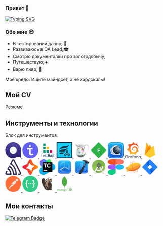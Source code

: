 ### Привет 👋
[![Typing SVG](https://readme-typing-svg.demolab.com?font=Fira+Code&pause=1000&color=EE8838&width=435&lines=I'm+QA+Engeneer)](https://git.io/typing-svg)
### Обо мне :sunglasses:
- В тестировании давно; :older_man:
- Развиваюсь в QA Lead;:mortar_board:
- Смотрю документалки про золотодобычу;
- Путешествую;:airplane:
- Варю пиво; :beer:

Мое кредо: Ищите майндсет, а не хардскилы!
## Мой CV 

[Резюме](https://drive.google.com/file/d/1XJ4MuovRQr5D2HDq_TL5kxv6wDfUmMJj/view?usp=sharing)
## Инструменты и технологии
Блок для инструментов. 

<p align="left">
<a href="https://qase.io/">
<img src="https://github.com/StanislavGanin/StanislavGanin/blob/main/icons/Qase.io.png" alt="Qase.io" width="50" height="50" />
</a>
<a href="https://testit.software/">
<img src="https://github.com/StanislavGanin/StanislavGanin/blob/main/icons/TestIT.png" alt="TestIT" width="50" height="50" />
</a>
<a href="https://www.gurock.com/testrail">
<img src="https://github.com/StanislavGanin/StanislavGanin/blob/main/icons/TestRail.png" alt="TestRail" width="50" height="50" />
</a>
<a href="https://marketplace.atlassian.com/apps/1014681/zephyr-squad-test-management-for-jira?tab=overview&hosting=cloud">
<img src="https://github.com/StanislavGanin/StanislavGanin/blob/main/icons/Zephyr.png" alt="Zephyr" width="50" height="50" />
</a>
<a href="https://www.charlesproxy.com/">
<img src="https://github.com/StanislavGanin/StanislavGanin/blob/main/icons/Charles.png" alt="Charles" width="50" height="50" />
</a>
<a href="https://www.telerik.com/fiddler">
<img src="https://github.com/StanislavGanin/StanislavGanin/blob/main/icons/Fiddler.png" alt="Fiddler" width="50" height="50" /> 
</a>
<a href="https://proxyman.io/">
<img src="https://github.com/StanislavGanin/StanislavGanin/blob/main/icons/Proxyman.png" alt="Proxyman" width="50" height="50" /> 
</a>
<a href="https://grafana.com/">
<img src="https://github.com/StanislavGanin/StanislavGanin/blob/main/icons/Grafana.png" alt="Grafana" width="50" height="50" />
</a>
<a href="https://firebase.google.com/">
<img src="https://github.com/StanislavGanin/StanislavGanin/blob/main/icons/Firebase.png" alt="Firebase" width="50" height="50" /> 
</a>
<a href="https://sentry.io/welcome/">
<img src="https://github.com/StanislavGanin/StanislavGanin/blob/main/icons/Sentry.png" alt="Sentry" width="50" height="50" />
</a>
<a href="https://codemagic.io/">
<img src="https://github.com/StanislavGanin/StanislavGanin/blob/main/icons/Codemagic.png" alt="Codemagic" width="50" height="50" /> 
</a>
<a href="https://www.jetbrains.com/teamcity/">
<img src="https://github.com/StanislavGanin/StanislavGanin/blob/main/icons/TeamCity.png" alt="Teamcity" width="50" height="50" />
</a>
<a href="https://developer.apple.com/testflight/">
<img src="https://github.com/StanislavGanin/StanislavGanin/blob/main/icons/Testflight.png" alt="Testflight" width="50" height="50" />
</a> 
<a href="https://developer.apple.com/xcode/">
<img src="https://github.com/StanislavGanin/StanislavGanin/blob/main/icons/Xcode.png" alt="Xcode" width="50" height="50" />
</a> 
<a href="https://developer.android.com/studio">
<img src="https://github.com/StanislavGanin/StanislavGanin/blob/main/icons/Android%20Studio.png" alt="Android Studio" width="50" height="50" />
</a>
<a href="https://figma.com">
<img src="https://github.com/StanislavGanin/StanislavGanin/blob/main/icons/Figma.svg" alt="Figma" width="50" height="50" /> 
</a>
<a href="https://zeplin.io/">
<img src="https://github.com/StanislavGanin/StanislavGanin/blob/main/icons/Zeplin.png" alt="Zeplin" width="50" height="50" /> 
</a>
<a href="https://www.atlassian.com/software/jira">
<img src="https://github.com/StanislavGanin/StanislavGanin/blob/main/icons/Jira.png" alt="Jira" width="50" height="50" />
</a>
<a href="https://www.postman.com/">
<img src="https://github.com/StanislavGanin/StanislavGanin/blob/main/icons/Postman.png" alt="Postman" width="50" height="50" />
</a>
<a href="https://swagger.io/">
<img src="https://github.com/StanislavGanin/StanislavGanin/blob/main/icons/swagger.png" alt="Swagger" width="50" height="50" />
</a>
<a href="https://dbeaver.io/">
<img src="https://github.com/StanislavGanin/StanislavGanin/blob/main/icons/DBeaver.png" alt="DBeaver" width="50" height="50" />
</a>
<a href="https://Mongodb.io/">
<img src="https://github.com/StanislavGanin/StanislavGanin/blob/main/icons/Mongodb.png" alt="Mongodb" width="50" height="50" />
</a>
</p>

## Мои контакты

[![Telegram Badge](https://img.shields.io/badge/-Telegram-0088cc?style=flat-square&logo=Telegram&logoColor=white)](https://t.me/QAStanislav)
<!--
**StanislavGanin/StanislavGanin** is a ✨ _special_ ✨ repository because its `README.md` (this file) appears on your GitHub profile.

Here are some ideas to get you started:

- 🔭 I’m currently working on ...
- 🌱 I’m currently learning ...
- 👯 I’m looking to collaborate on ...
- 🤔 I’m looking for help with ...
- 💬 Ask me about ...
- 📫 How to reach me: ...
- 😄 Pronouns: ...
- ⚡ Fun fact: ...
-->
